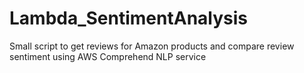 # Lambda_SentimentAnalysis
Small script to get reviews for Amazon products and compare review sentiment using AWS Comprehend NLP service

